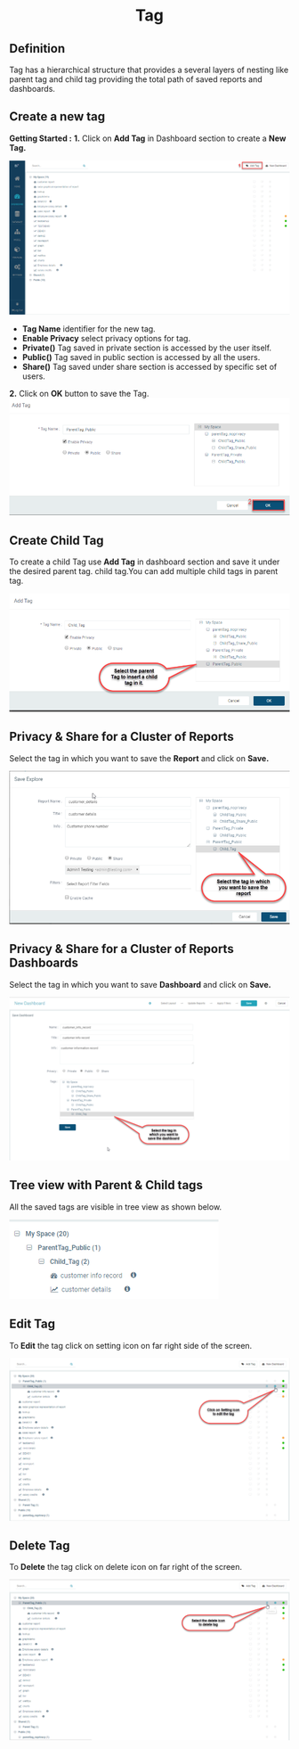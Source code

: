 <center><h1>Tag</h1></center>

## Definition

Tag has a hierarchical structure that provides a several layers of nesting like parent tag and child tag providing the total path of saved reports and dashboards.

## Create a new tag
**Getting Started :**
**1.** Click on **Add Tag** in Dashboard section to create a **New Tag.**

![enter image description here](https://raw.githubusercontent.com/sv18042016/fp1/457c21c373c4db9d2f1ae47344146723ffe79d2d/images/add_tag.png)

- **Tag Name**  identifier for the new tag.
- **Enable Privacy** select privacy options for tag. 
-  **Private()** Tag saved in private section is accessed by the user itself.
-  **Public()**  Tag saved in public section is accessed by all the users. 
-  **Share()** Tag saved under share section is accessed by specific set of users.
  
**2.** Click on **OK** button to save the Tag.
![enter image description here](https://raw.githubusercontent.com/sv18042016/fp1/457c21c373c4db9d2f1ae47344146723ffe79d2d/images/tag_2.png)


## Create Child Tag 

To create a child Tag use **Add Tag** in dashboard section and save it under the desired parent tag. child tag.You can add multiple child tags in parent tag.

![enter image description here](https://raw.githubusercontent.com/sv18042016/fp1/c1b8fc9522826986d90afc6df61df3f988227475/images/child_tag.png)


## Privacy & Share for a Cluster of Reports

Select the tag in which you want to save the **Report**  and click on **Save.**

![enter image description here](https://raw.githubusercontent.com/sv18042016/fp1/48df1ea04c2a595b12cbc950174ccae53a3669e2/images/report_tag.png)

## Privacy & Share for a Cluster of Reports Dashboards

Select the tag in which you want to save **Dashboard**  and click on **Save.**

![enter image description here](https://raw.githubusercontent.com/sv18042016/fp1/0fb2c0fe9fbc99b6ac2cd3d818fe7533a74872b8/images/2018-02-06_16-09-56.png)

## Tree view with Parent & Child tags

All the saved tags are visible in tree view as shown below.

![enter image description here](https://raw.githubusercontent.com/sv18042016/fp1/191f8906591a719bb70c33b807cb4c3dabf4ed4e/images/tree_view.png)

## Edit Tag

To **Edit** the tag click on setting icon on far right side of the screen.

![enter image description here](https://raw.githubusercontent.com/sv18042016/fp1/e571af6fdf36fb0e58a5248a84669f5f73f5703f/images/edit_tag.png)

## Delete Tag

To **Delete** the tag click on delete icon on far right of the screen.

![enter image description here](https://raw.githubusercontent.com/sv18042016/fp1/e571af6fdf36fb0e58a5248a84669f5f73f5703f/images/delete_tag.png)

<!--stackedit_data:
eyJoaXN0b3J5IjpbLTE1NzMyMDI1NjFdfQ==
-->